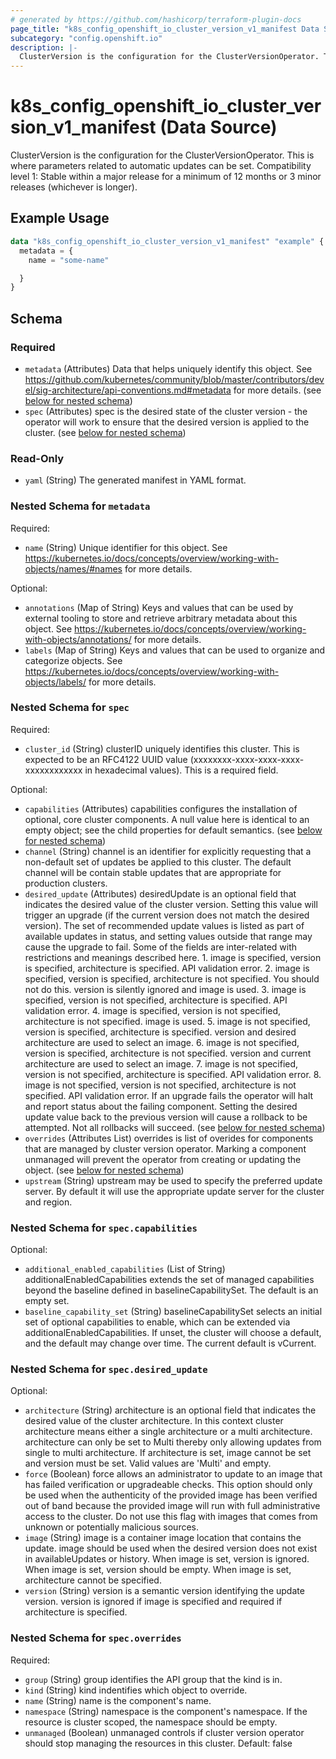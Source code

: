 ```yaml
---
# generated by https://github.com/hashicorp/terraform-plugin-docs
page_title: "k8s_config_openshift_io_cluster_version_v1_manifest Data Source - terraform-provider-k8s"
subcategory: "config.openshift.io"
description: |-
  ClusterVersion is the configuration for the ClusterVersionOperator. This is where parameters related to automatic updates can be set.  Compatibility level 1: Stable within a major release for a minimum of 12 months or 3 minor releases (whichever is longer).
---
```


# k8s_config_openshift_io_cluster_version_v1_manifest (Data Source)

ClusterVersion is the configuration for the ClusterVersionOperator. This is where parameters related to automatic updates can be set.  Compatibility level 1: Stable within a major release for a minimum of 12 months or 3 minor releases (whichever is longer).

## Example Usage

```terraform
data "k8s_config_openshift_io_cluster_version_v1_manifest" "example" {
  metadata = {
    name = "some-name"

  }
}
```

<!-- schema generated by tfplugindocs -->
## Schema

### Required

- `metadata` (Attributes) Data that helps uniquely identify this object. See https://github.com/kubernetes/community/blob/master/contributors/devel/sig-architecture/api-conventions.md#metadata for more details. (see [below for nested schema](#nestedatt--metadata))
- `spec` (Attributes) spec is the desired state of the cluster version - the operator will work to ensure that the desired version is applied to the cluster. (see [below for nested schema](#nestedatt--spec))

### Read-Only

- `yaml` (String) The generated manifest in YAML format.

<a id="nestedatt--metadata"></a>
### Nested Schema for `metadata`

Required:

- `name` (String) Unique identifier for this object. See https://kubernetes.io/docs/concepts/overview/working-with-objects/names/#names for more details.

Optional:

- `annotations` (Map of String) Keys and values that can be used by external tooling to store and retrieve arbitrary metadata about this object. See https://kubernetes.io/docs/concepts/overview/working-with-objects/annotations/ for more details.
- `labels` (Map of String) Keys and values that can be used to organize and categorize objects. See https://kubernetes.io/docs/concepts/overview/working-with-objects/labels/ for more details.


<a id="nestedatt--spec"></a>
### Nested Schema for `spec`

Required:

- `cluster_id` (String) clusterID uniquely identifies this cluster. This is expected to be an RFC4122 UUID value (xxxxxxxx-xxxx-xxxx-xxxx-xxxxxxxxxxxx in hexadecimal values). This is a required field.

Optional:

- `capabilities` (Attributes) capabilities configures the installation of optional, core cluster components.  A null value here is identical to an empty object; see the child properties for default semantics. (see [below for nested schema](#nestedatt--spec--capabilities))
- `channel` (String) channel is an identifier for explicitly requesting that a non-default set of updates be applied to this cluster. The default channel will be contain stable updates that are appropriate for production clusters.
- `desired_update` (Attributes) desiredUpdate is an optional field that indicates the desired value of the cluster version. Setting this value will trigger an upgrade (if the current version does not match the desired version). The set of recommended update values is listed as part of available updates in status, and setting values outside that range may cause the upgrade to fail.  Some of the fields are inter-related with restrictions and meanings described here. 1. image is specified, version is specified, architecture is specified. API validation error. 2. image is specified, version is specified, architecture is not specified. You should not do this. version is silently ignored and image is used. 3. image is specified, version is not specified, architecture is specified. API validation error. 4. image is specified, version is not specified, architecture is not specified. image is used. 5. image is not specified, version is specified, architecture is specified. version and desired architecture are used to select an image. 6. image is not specified, version is specified, architecture is not specified. version and current architecture are used to select an image. 7. image is not specified, version is not specified, architecture is specified. API validation error. 8. image is not specified, version is not specified, architecture is not specified. API validation error.  If an upgrade fails the operator will halt and report status about the failing component. Setting the desired update value back to the previous version will cause a rollback to be attempted. Not all rollbacks will succeed. (see [below for nested schema](#nestedatt--spec--desired_update))
- `overrides` (Attributes List) overrides is list of overides for components that are managed by cluster version operator. Marking a component unmanaged will prevent the operator from creating or updating the object. (see [below for nested schema](#nestedatt--spec--overrides))
- `upstream` (String) upstream may be used to specify the preferred update server. By default it will use the appropriate update server for the cluster and region.

<a id="nestedatt--spec--capabilities"></a>
### Nested Schema for `spec.capabilities`

Optional:

- `additional_enabled_capabilities` (List of String) additionalEnabledCapabilities extends the set of managed capabilities beyond the baseline defined in baselineCapabilitySet.  The default is an empty set.
- `baseline_capability_set` (String) baselineCapabilitySet selects an initial set of optional capabilities to enable, which can be extended via additionalEnabledCapabilities.  If unset, the cluster will choose a default, and the default may change over time. The current default is vCurrent.


<a id="nestedatt--spec--desired_update"></a>
### Nested Schema for `spec.desired_update`

Optional:

- `architecture` (String) architecture is an optional field that indicates the desired value of the cluster architecture. In this context cluster architecture means either a single architecture or a multi architecture. architecture can only be set to Multi thereby only allowing updates from single to multi architecture. If architecture is set, image cannot be set and version must be set. Valid values are 'Multi' and empty.
- `force` (Boolean) force allows an administrator to update to an image that has failed verification or upgradeable checks. This option should only be used when the authenticity of the provided image has been verified out of band because the provided image will run with full administrative access to the cluster. Do not use this flag with images that comes from unknown or potentially malicious sources.
- `image` (String) image is a container image location that contains the update. image should be used when the desired version does not exist in availableUpdates or history. When image is set, version is ignored. When image is set, version should be empty. When image is set, architecture cannot be specified.
- `version` (String) version is a semantic version identifying the update version. version is ignored if image is specified and required if architecture is specified.


<a id="nestedatt--spec--overrides"></a>
### Nested Schema for `spec.overrides`

Required:

- `group` (String) group identifies the API group that the kind is in.
- `kind` (String) kind indentifies which object to override.
- `name` (String) name is the component's name.
- `namespace` (String) namespace is the component's namespace. If the resource is cluster scoped, the namespace should be empty.
- `unmanaged` (Boolean) unmanaged controls if cluster version operator should stop managing the resources in this cluster. Default: false
